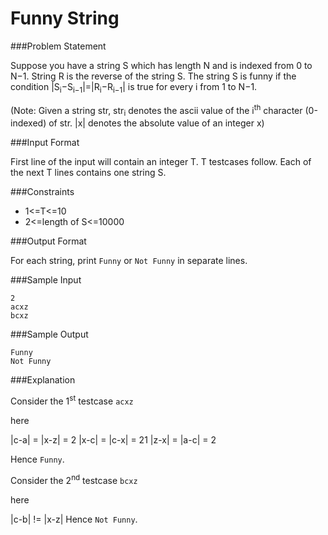 Funny String
=============

###Problem Statement

Suppose you have a string S which has length N and is indexed from 0 to N−1. String R is the reverse of the string S. The string S is funny if the condition |S<sub>i</sub>−S<sub>i−1</sub>|=|R<sub>i</sub>−R<sub>i−1</sub>| is true for every i from 1 to N−1.

(Note: Given a string str, str<sub>i</sub> denotes the ascii value of the i<sup>th</sup> character (0-indexed) of str. |x| denotes the absolute value of an integer x)

###Input Format

First line of the input will contain an integer T. T testcases follow. Each of the next T lines contains one string S.

###Constraints

* 1<=T<=10
* 2<=length of S<=10000

###Output Format

For each string, print `Funny` or `Not Funny` in separate lines.

###Sample Input
```
2
acxz
bcxz
```
###Sample Output
```
Funny
Not Funny
```
###Explanation

Consider the 1<sup>st</sup> testcase `acxz`

here

|c-a| = |x-z| = 2
|x-c| = |c-x| = 21
|z-x| = |a-c| = 2

Hence `Funny`.

Consider the 2<sup>nd</sup> testcase `bcxz`

here

|c-b| != |x-z|
Hence `Not Funny`.
